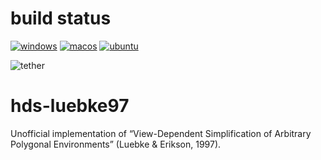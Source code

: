# build status

[![windows](https://github.com/nnkgw/hds-luebke97/workflows/windows/badge.svg)](https://github.com/nnkgw/hds-luebke97/actions?query=workflow%3Awindows)
[![macos](https://github.com/nnkgw/hds-luebke97/workflows/macos/badge.svg)](https://github.com/nnkgw/hds-luebke97/actions?query=workflow%3Amacos)
[![ubuntu](https://github.com/nnkgw/hds-luebke97/workflows/ubuntu/badge.svg)](https://github.com/nnkgw/hds-luebke97/actions?query=workflow%3Aubuntu)

<img src="https://github.com/nnkgw/hds-luebke97/blob/main/images/tether.gif" title="tether"/>

# hds-luebke97
Unofficial implementation of “View-Dependent Simplification of Arbitrary Polygonal Environments” (Luebke & Erikson, 1997).
